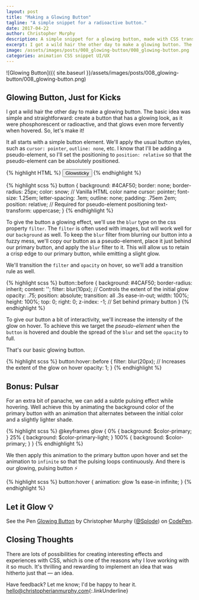```yaml
---
layout: post
title: "Making a Glowing Button"
tagline: "A simple snippet for a radioactive button."
date: 2017-04-22
author: Christopher Murphy
description: A simple snippet for a glowing button, made with CSS transitions and animations.
excerpt: I got a wild hair the other day to make a glowing button. The basic idea was simple and straightforward&#58; create a button that has a glowing look, as it were phosphorescent or radioactive, and that glows even more fervently when hovered. So, let's make it!
image: /assets/images/posts/008_glowing-button/008_glowing-button.png
categories: animation CSS snippet UI/UX
---
```


![Glowing Button]({{ site.baseurl }}/assets/images/posts/008_glowing-button/008_glowing-button.png)

## Glowing Button, Just for Kicks
I got a wild hair the other day to make a glowing button. The basic idea was simple and straightforward: create a button that has a glowing look, as it were phosphorescent or radioactive, and that glows even more fervently when hovered. So, let's make it!

It all starts with a simple button element. We'll apply the usual button styles, such as `cursor: pointer`, `outline: none`, etc. I know that I'll be adding a pseudo-element, so I'll set the positioning to `position: relative` so that the pseudo-element can be absolutely positioned.

{% highlight HTML %}
<button>Glowsticky</button>
{% endhighlight %}

{% highlight scss %}
button {
  background: #4CAF50;
  border: none;
  border-radius: 25px;
  color: snow; // Vanilla HTML color name
  cursor: pointer;
  font-size: 1.25em;
  letter-spacing: .1em;
  outline: none;
  padding: .75em 2em;
  position: relative; // Required for pseudo-element positioning
  text-transform: uppercase;
}
{% endhighlight %}

To give the button a glowing effect, we'll use the `blur` type on the css property `filter`. The `filter` is often used with images, but will work well for our `background` as well. To keep the `blur` filter from blurring our button into a fuzzy mess, we'll copy our button as a pseudo-element, place it just behind our primary button, and apply the `blur` filter to it. This will allow us to retain a crisp edge to our primary button, while emitting a slight glow.

We'll transition the `filter` and `opacity` on hover, so we'll add a transition rule as well.

{% highlight scss %}
button::before {
    background: #4CAF50;
    border-radius: inherit;
    content: '';
    filter: blur(10px); // Controls the extent of the initial glow
    opacity: .75;
    position: absolute;
    transition: all .3s ease-in-out;
    width: 100%;
    height: 100%;
    top: 0;
    right: 0;
    z-index: -1; // Set behind primary button
  }
{% endhighlight %}

To give our button a bit of interactivity, we'll increase the intensity of the glow on hover. To achieve this we target the *pseudo-element* when the `button` is hovered and double the spread of the `blur` and set the `opacity` to full.

That's our basic glowing button.

{% highlight scss %}
button:hover::before {
    filter: blur(20px); // Increases the extent of the glow on hover
    opacity: 1;
  }
{% endhighlight %}

## Bonus: Pulsar
For an extra bit of panache, we can add a subtle pulsing effect while hovering. Well achieve this by animating the background color of the primary button with an animation that alternates between the initial color and a slightly lighter shade.

{% highlight scss %}
@keyframes glow {
  0% {
    background: $color-primary;
  }
  25% {
    background: $color-primary-light;
  }
  100% {
    background: $color-primary;
  }
}
{% endhighlight %}

We then apply this animation to the primary button upon hover and set the animation to `infinite` so that the pulsing loops continuously. And there is our glowing, pulsing button :zap:

{% highlight scss %}
button:hover {
    animation: glow 1s ease-in infinite;
  }
{% endhighlight %}

## Let it Glow :bulb:
<p data-height="495" data-theme-id="dark" data-slug-hash="wdMNMm" data-default-tab="result" data-user="Splode" data-embed-version="2" data-pen-title="Glowing Button" class="codepen">See the Pen <a href="http://codepen.io/Splode/pen/wdMNMm/">Glowing Button</a> by Christopher Murphy (<a href="http://codepen.io/Splode">@Splode</a>) on <a href="http://codepen.io">CodePen</a>.</p>
<script async src="https://production-assets.codepen.io/assets/embed/ei.js"></script>

## Closing Thoughts
There are lots of possibilities for creating interesting effects and experiences with CSS, which is one of the reasons why I love working with it so much. It's thrilling and rewarding to implement an idea that was hitherto just that — an idea.

Have feedback? Let me know; I'd be happy to hear it.
[hello@christopherianmurphy.com](mailto:hello@christopherianmurphy.com){:.linkUnderline}
